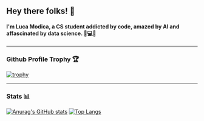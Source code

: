 ## Hey there folks! 👋
#### I'm Luca Modica, a CS student addicted by code, amazed by AI and affascinated by data science. 💭💻🌐

<hr/>

### Github Profile Trophy 🏆
[![trophy](https://github-profile-trophy.vercel.app/?username=lucamodica&column=-1&theme=onedark&no-frame=true&count_private=true)](https://github.com/lucamodica/github-profile-trophy)

<hr/>

### Stats 📊
[![Anurag's GitHub stats](https://github-readme-stats.vercel.app/api?username=lucamodica&show_icons=true&include_all_commits=true&count_private=true&theme=onedark&hide_border=true)](https://github.com/lucamodica/github-readme-stats) [![Top Langs](https://github-readme-stats.vercel.app/api/top-langs/?username=lucamodica&theme=onedark&show_icons=true&hide_border=true&layout=compact)](https://github.com/lucamodica/github-readme-stats)



